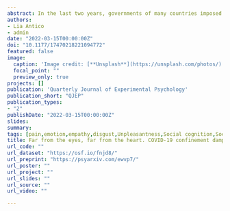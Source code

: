```yaml
---
abstract: In the last two years, governments of many countries imposed heavy social restrictions to contain the spread of the COVID-19 virus, with consequent increase of bad mood, distress, or depression for the people involved. Few studies investigated the impact of these restrictive measures on individual social proficiency, and specifically the processing of emotional facial information, leading to mixed results. The present research aimed at investigating systematically whether, and to which extent, social isolation influences the processing of facial expressions. To this end, we manipulated the social exclusion experimentally through the well-known Cyberball game (within-subject factor), and we exploited the occurrence of the lockdown for the Swiss COVID-19 first wave by recruiting participants before and after being restricted at home (grouping factor). We then tested whether either form of social segregation influenced the processing of pain, disgust or neutral expressions, across multiple tasks probing access to different components of affective facial responses (state-specific, shared across states). We found that the lockdown (but not game-induced exclusion) affected negatively the processing of pain-specific information, without influencing other components of the affective facial response related to disgust or broad unpleasantness. In addition, participants recruited after the confinement reported lower scores in both empathy questionnaires and affective assessments of Cyberball co-players. These results suggest that social isolation affected negatively individual sensitivity to other people’s affect and, with specific reference to the processing of facial expressions, the processing of pain-diagnostic information.
authors:
- Lia Antico
- admin
date: "2022-03-15T00:00:00Z"
doi: "10.1177/17470218221094772"
featured: false
image: 
  caption: 'Image credit: [**Unsplash**](https://unsplash.com/photos/)'
  focal_point: ""
  preview_only: true
projects: []
publication: 'Quarterly Journal of Experimental Psychology'
publication_short: "QJEP"
publication_types:
- "2"
publishDate: "2022-03-15T00:00:00Z"
slides: 
summary:
tags: [pain,emotion,empathy,disgust,Unpleasantness,Social cognition,Social interactions,Social Exclusion,Cyberball,Social Distress,Facial Expressions,face processing,emotion expression,Covid-19,sequential-task paradigm]
title: Far from the eyes, far from the heart. COVID-19 confinement dampened sensitivity to painful facial features
url_code: ""
url_dataset: "https://osf.io/fnjd8/"
url_preprint: "https://psyarxiv.com/ewvp7/"
url_poster: ""
url_project: ""
url_slides: ""
url_source: ""
url_video: ""

---
```

